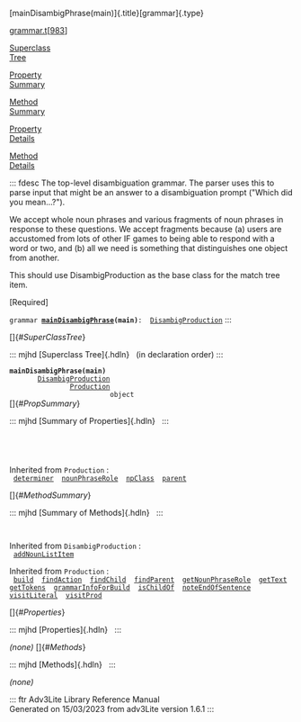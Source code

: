 [mainDisambigPhrase(main)]{.title}[grammar]{.type}

[grammar.t](../file/grammar.t.html)\[[983](../source/grammar.t.html#983)\]

[Superclass\
Tree](#_SuperClassTree_)

[Property\
Summary](#_PropSummary_)

[Method\
Summary](#_MethodSummary_)

[Property\
Details](#_Properties_)

[Method\
Details](#_Methods_)

::: fdesc
The top-level disambiguation grammar. The parser uses this to parse
input that might be an answer to a disambiguation prompt (\"Which did
you mean\...?\").

We accept whole noun phrases and various fragments of noun phrases in
response to these questions. We accept fragments because (a) users are
accustomed from lots of other IF games to being able to respond with a
word or two, and (b) all we need is something that distinguishes one
object from another.

This should use DisambigProduction as the base class for the match tree
item.

\[Required\]

`grammar `**[`mainDisambigPhrase`](../object/mainDisambigPhrase.html)`(main)`**` :   `[`DisambigProduction`](../object/DisambigProduction.html)
:::

[]{#_SuperClassTree_}

::: mjhd
[Superclass Tree]{.hdln}   (in declaration order)
:::

**`mainDisambigPhrase(main)`**\
`         `[`DisambigProduction`](../object/DisambigProduction.html)\
`                 `[`Production`](../object/Production.html)\
`                         object`\
[]{#_PropSummary_}

::: mjhd
[Summary of Properties]{.hdln}  
:::

` `

` `

Inherited from `Production` :\
` `[`determiner`](../object/Production.html#determiner)`  `[`nounPhraseRole`](../object/Production.html#nounPhraseRole)`  `[`npClass`](../object/Production.html#npClass)`  `[`parent`](../object/Production.html#parent)`  `

[]{#_MethodSummary_}

::: mjhd
[Summary of Methods]{.hdln}  
:::

` `

Inherited from `DisambigProduction` :\
` `[`addNounListItem`](../object/DisambigProduction.html#addNounListItem)`  `

Inherited from `Production` :\
` `[`build`](../object/Production.html#build)`  `[`findAction`](../object/Production.html#findAction)`  `[`findChild`](../object/Production.html#findChild)`  `[`findParent`](../object/Production.html#findParent)`  `[`getNounPhraseRole`](../object/Production.html#getNounPhraseRole)`  `[`getText`](../object/Production.html#getText)`  `[`getTokens`](../object/Production.html#getTokens)`  `[`grammarInfoForBuild`](../object/Production.html#grammarInfoForBuild)`  `[`isChildOf`](../object/Production.html#isChildOf)`  `[`noteEndOfSentence`](../object/Production.html#noteEndOfSentence)`  `[`visitLiteral`](../object/Production.html#visitLiteral)`  `[`visitProd`](../object/Production.html#visitProd)`  `

[]{#_Properties_}

::: mjhd
[Properties]{.hdln}  
:::

*(none)* []{#_Methods_}

::: mjhd
[Methods]{.hdln}  
:::

*(none)*

::: ftr
Adv3Lite Library Reference Manual\
Generated on 15/03/2023 from adv3Lite version 1.6.1
:::
